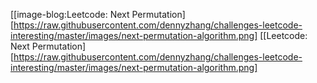 [[image-blog:Leetcode: Next Permutation][https://raw.githubusercontent.com/dennyzhang/challenges-leetcode-interesting/master/images/next-permutation-algorithm.png]
[[Leetcode: Next Permutation][https://raw.githubusercontent.com/dennyzhang/challenges-leetcode-interesting/master/images/next-permutation-algorithm.png]
